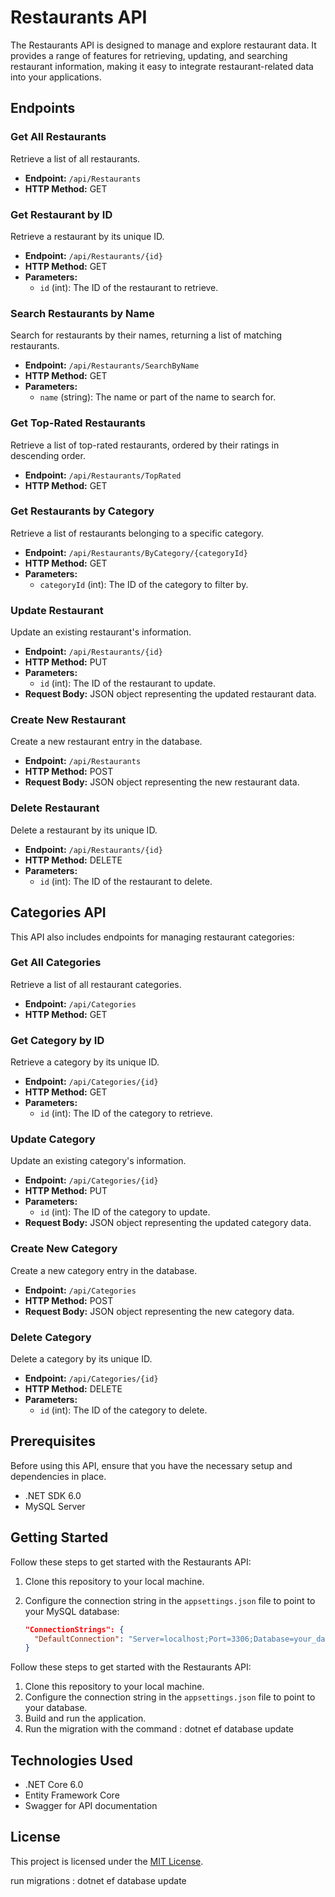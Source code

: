 # Restaurants API

The Restaurants API is designed to manage and explore restaurant data. It provides a range of features for retrieving, updating, and searching restaurant information, making it easy to integrate restaurant-related data into your applications.

## Endpoints

### Get All Restaurants

Retrieve a list of all restaurants.

- **Endpoint:** `/api/Restaurants`
- **HTTP Method:** GET

### Get Restaurant by ID

Retrieve a restaurant by its unique ID.

- **Endpoint:** `/api/Restaurants/{id}`
- **HTTP Method:** GET
- **Parameters:**
  - `id` (int): The ID of the restaurant to retrieve.

### Search Restaurants by Name

Search for restaurants by their names, returning a list of matching restaurants.

- **Endpoint:** `/api/Restaurants/SearchByName`
- **HTTP Method:** GET
- **Parameters:**
  - `name` (string): The name or part of the name to search for.

### Get Top-Rated Restaurants

Retrieve a list of top-rated restaurants, ordered by their ratings in descending order.

- **Endpoint:** `/api/Restaurants/TopRated`
- **HTTP Method:** GET

### Get Restaurants by Category

Retrieve a list of restaurants belonging to a specific category.

- **Endpoint:** `/api/Restaurants/ByCategory/{categoryId}`
- **HTTP Method:** GET
- **Parameters:**
  - `categoryId` (int): The ID of the category to filter by.

### Update Restaurant

Update an existing restaurant's information.

- **Endpoint:** `/api/Restaurants/{id}`
- **HTTP Method:** PUT
- **Parameters:**
  - `id` (int): The ID of the restaurant to update.
- **Request Body:** JSON object representing the updated restaurant data.

### Create New Restaurant

Create a new restaurant entry in the database.

- **Endpoint:** `/api/Restaurants`
- **HTTP Method:** POST
- **Request Body:** JSON object representing the new restaurant data.

### Delete Restaurant

Delete a restaurant by its unique ID.

- **Endpoint:** `/api/Restaurants/{id}`
- **HTTP Method:** DELETE
- **Parameters:**
  - `id` (int): The ID of the restaurant to delete.

## Categories API

This API also includes endpoints for managing restaurant categories:

### Get All Categories

Retrieve a list of all restaurant categories.

- **Endpoint:** `/api/Categories`
- **HTTP Method:** GET

### Get Category by ID

Retrieve a category by its unique ID.

- **Endpoint:** `/api/Categories/{id}`
- **HTTP Method:** GET
- **Parameters:**
  - `id` (int): The ID of the category to retrieve.

### Update Category

Update an existing category's information.

- **Endpoint:** `/api/Categories/{id}`
- **HTTP Method:** PUT
- **Parameters:**
  - `id` (int): The ID of the category to update.
- **Request Body:** JSON object representing the updated category data.

### Create New Category

Create a new category entry in the database.

- **Endpoint:** `/api/Categories`
- **HTTP Method:** POST
- **Request Body:** JSON object representing the new category data.

### Delete Category

Delete a category by its unique ID.

- **Endpoint:** `/api/Categories/{id}`
- **HTTP Method:** DELETE
- **Parameters:**
  - `id` (int): The ID of the category to delete.

## Prerequisites

Before using this API, ensure that you have the necessary setup and dependencies in place.

- .NET SDK 6.0
- MySQL Server

## Getting Started

Follow these steps to get started with the Restaurants API:

1. Clone this repository to your local machine.
2. Configure the connection string in the `appsettings.json` file to point to your MySQL database:

   ```json
   "ConnectionStrings": {
     "DefaultConnection": "Server=localhost;Port=3306;Database=your_database_name;User=your_username;Password=your_password;"
   }

Follow these steps to get started with the Restaurants API:

1. Clone this repository to your local machine.
2. Configure the connection string in the `appsettings.json` file to point to your database.
3. Build and run the application.
4. Run the migration with the command : dotnet ef database update

## Technologies Used

- .NET Core 6.0
- Entity Framework Core
- Swagger for API documentation

## License

This project is licensed under the [MIT License](LICENSE).


run migrations : dotnet ef database update
